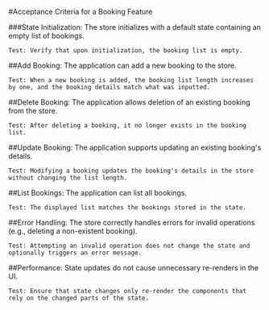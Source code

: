 #Acceptance Criteria for a Booking Feature

###State Initialization:
The store initializes with a default state containing an empty list of bookings.

    Test: Verify that upon initialization, the booking list is empty.

##Add Booking:
The application can add a new booking to the store.

    Test: When a new booking is added, the booking list length increases by one, and the booking details match what was inputted.

##Delete Booking:
The application allows deletion of an existing booking from the store.

    Test: After deleting a booking, it no longer exists in the booking list.

##Update Booking:
The application supports updating an existing booking's details.

    Test: Modifying a booking updates the booking's details in the store without changing the list length.

##List Bookings:
The application can list all bookings.

    Test: The displayed list matches the bookings stored in the state.

##Error Handling:
The store correctly handles errors for invalid operations (e.g., deleting a non-existent booking).

    Test: Attempting an invalid operation does not change the state and optionally triggers an error message.

##Performance:
State updates do not cause unnecessary re-renders in the UI.

    Test: Ensure that state changes only re-render the components that rely on the changed parts of the state.
